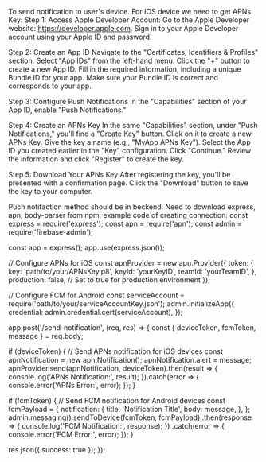 To send notification to user's device.
For IOS device we need to get APNs Key:
Step 1: Access Apple Developer Account:
    Go to the Apple Developer website: https://developer.apple.com.
    Sign in to your Apple Developer account using your Apple ID and password.

Step 2: Create an App ID
    Navigate to the "Certificates, Identifiers & Profiles" section.
    Select "App IDs" from the left-hand menu.
    Click the "+" button to create a new App ID.
    Fill in the required information, including a unique Bundle ID for your app. Make sure your      Bundle ID is correct and corresponds to your app.

Step 3: Configure Push Notifications
    In the "Capabilities" section of your App ID, enable "Push Notifications."

Step 4: Create an APNs Key
    In the same "Capabilities" section, under "Push Notifications," you'll find a "Create Key" button. Click on it to create a new APNs Key.
    Give the key a name (e.g., "MyApp APNs Key").
    Select the App ID you created earlier in the "Key" configuration.
    Click "Continue."
    Review the information and click "Register" to create the key.

Step 5: Download Your APNs Key
    After registering the key, you'll be presented with a confirmation page. Click the "Download" button to save the key to your computer.

Puch notifaction method should be in beckend. 
Need to download express, apn, body-parser from npm.
example code of creating connection:
const express = require('express');
const apn = require('apn');
const admin = require('firebase-admin');

const app = express();
app.use(express.json());

// Configure APNs for iOS
const apnProvider = new apn.Provider({
  token: {
    key: 'path/to/your/APNsKey.p8',
    keyId: 'yourKeyID',
    teamId: 'yourTeamID',
  },
  production: false, // Set to true for production environment
});

// Configure FCM for Android
const serviceAccount = require('path/to/your/serviceAccountKey.json');
admin.initializeApp({
  credential: admin.credential.cert(serviceAccount),
});

app.post('/send-notification', (req, res) => {
  const { deviceToken, fcmToken, message } = req.body;

  if (deviceToken) {
    // Send APNs notification for iOS devices
    const apnNotification = new apn.Notification();
    apnNotification.alert = message;
    apnProvider.send(apnNotification, deviceToken).then(result => {
      console.log('APNs Notification:', result);
    }).catch(error => {
      console.error('APNs Error:', error);
    });
  }

  if (fcmToken) {
    // Send FCM notification for Android devices
    const fcmPayload = {
      notification: {
        title: 'Notification Title',
        body: message,
      },
    };
    admin.messaging().sendToDevice(fcmToken, fcmPayload)
      .then(response => {
        console.log('FCM Notification:', response);
      })
      .catch(error => {
        console.error('FCM Error:', error);
      });
  }

  res.json({ success: true });
});